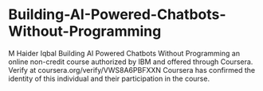 # Building-AI-Powered-Chatbots-Without-Programming
M Haider Iqbal Building AI Powered Chatbots Without Programming an online non-credit course authorized by IBM and offered through Coursera.
Verify at coursera.org/verify/VWS8A6PBFXXN
Coursera has confirmed the identity of this individual and their participation in the course. 
